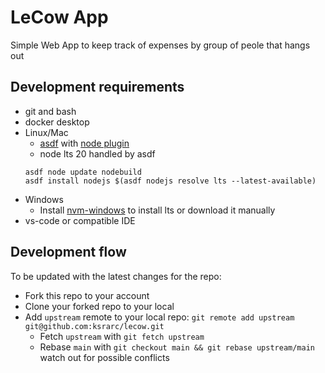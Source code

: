 # LeCow App

Simple Web App to keep track of expenses by group of peole that hangs out

## Development requirements

* git and bash
* docker desktop
* Linux/Mac
  * [asdf](https://asdf-vm.com/guide/getting-started.html) with [node plugin](https://github.com/asdf-vm/asdf-nodejs)
  * node lts 20 handled by asdf
  ```
  asdf node update nodebuild
  asdf install nodejs $(asdf nodejs resolve lts --latest-available)
  ```
* Windows
  * Install [nvm-windows](https://github.com/coreybutler/nvm-windows) to install lts or download it manually
* vs-code or compatible IDE

## Development flow

To be updated with the latest changes for the repo:

* Fork this repo to your account
* Clone your forked repo to your local
* Add `upstream` remote to your local repo: `git remote add upstream git@github.com:ksrarc/lecow.git`
  * Fetch `upstream` with `git fetch upstream`
  * Rebase `main` with `git checkout main && git rebase upstream/main` watch out for possible conflicts